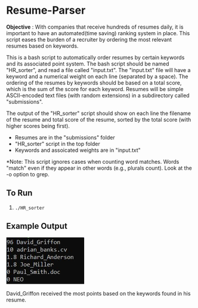 # Resume-Parser

**Objective** : With companies that receive hundreds of resumes daily, it is important to have an automated(time saving) ranking system in place. This script eases the burden of a recruiter by ordering the most relevant resumes based on keywords. 

This is a bash script to automatically order resumes by certain keywords and its associated point system.  The bash script should be named "HR_sorter", and read a file called "input.txt".  The "input.txt" file will have a keyword and a numerical weight on each line (separated by a space).  The ordering of the resumes by keywords should be based on a total score, which is the sum of the score for each keyword. Resumes will be simple ASCII-encoded text files (with random extensions) in a subdirectory called "submissions".  

The output of the "HR_sorter" script should show on each line the filename of the resume and total score of the resume, sorted by the 
total score (with higher scores being first).

- Resumes are in the "submissions" folder
- "HR_sorter" script in the top folder
- Keywords and assoicated weights are in "input.txt"

*Note: This script ignores cases when counting word matches.  Words "match" even if they appear 
in other words (e.g., plurals count).  Look at the -o option to grep.

## To Run
  1)     ./HR_sorter

## Example Output
  
![](https://github.com/achen173/Resume-Parser/blob/master/ExampleOutput.JPG)

David_Griffon received the most points based on the keywords found in his resume.  
